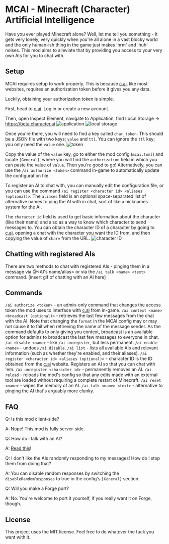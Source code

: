 # MCAI - Minecraft (Character) Artificial Intelligence

Have you ever played Minecraft alone? Well, let me tell you something - it gets very lonely, very quickly when you're all alone in a vast blocky world and the only human-ish thing in the game just makes 'hrm' and 'huh' noises. This mod aims to alleviate that by providing you access to your very own AIs for you to chat with.

## Setup
MCAI requires setup to work properly. This is because [c.ai](https://c.ai), like most websites, requires an authorization token before it gives you any data.

Luckily, obtaining your authorization token is simple.

First, head to [c.ai](https://c.ai). Log in or create a new account.

Then, open Inspect Element, navigate to Application, find Local Storage -> https://beta.character.ai
![application](https://github.com/alfred-exe/MCAI/blob/master/images/application.png)
![local storage](https://github.com/alfred-exe/MCAI/blob/master/images/local%20storage.png)

Once you're there, you will need to find a key called `char_token`. This should be a JSON file with two keys; `value` and `ttl`. You can ignore the `ttl` key; you only need the `value` one.
![token](https://github.com/alfred-exe/MCAI/blob/master/images/token.png)

Copy the value of the `value` key, go to either the mod config (`mcai.toml`) and locate `[General]`, where you will find the `authorization` field in which you can paste the value of `value`. Then you're good to go! Alternatively, you can use the `/ai authorize <token>` command in-game to automatically update the configuration file.

To register an AI to chat with, you can manually edit the configuration file, or you can use the command `/ai register <character id> <aliases (optional)>`. The `aliases` field is an optional space-separated list of alternative names to ping the AI with in chat, sort of like a nicknames system for the AI.

The `character id` field is used to get basic information about the character (like their name) and also as a way to know which character to send messages to. You can obtain the character ID of a character by going to [c.ai](https://c.ai), opening a chat with the character you want the ID from, and then copying the value of `char=` from the URL.
![character ID](https://github.com/alfred-exe/MCAI/blob/master/images/character%20ID.png)

## Chatting with registered AIs
There are two methods to chat with registered AIs - pinging them in a message via @<AI's name/alias> or via the `/ai talk <name> <text>` command.
[insert gif of chatting with an AI here]

## Commands
`/ai authorize <token>` - an admin-only command that changes the access token the mod uses to interface with [c.ai](https://c.ai) from in-game.
`/ai context <name> <broadcast (optional)>` - retrieves the last few messages from the chat with the AI. Note that changing the `format` in the MCAI config may or may not cause it to fail when retrieving the name of the message sender. As the command defaults to only giving you context, broadcast is an available option for admins to broadcast the last few messages to everyone in chat.
`/ai disable <name>` - like `/ai unregister`, but less permanent.
`/ai enable <name>` - undoes `/ai disable`.
`/ai list` - lists all available AIs and relevant information (such as whether they're enabled, and their aliases).
`/ai register <character id> <aliases (optional)>` - character ID is the ID obtained from the [c.ai](https://c.ai) website. Registers an AI so that you can chat with 'em.
`/ai unregister <character id>` - permanently removes an AI.
`/ai reload` - reloads the mod's config so that any edits made with an external tool are loaded without requiring a complete restart of Minecraft.
`/ai reset <name>` - wipes the memory of an AI.
`/ai talk <name> <text>` - alternative to pinging the AI that's arguably more clunky.

## FAQ
Q: Is this mod client-side?

A: Nope! This mod is fully server-side.

Q: How do I talk with an AI?

A: [Read this](https://github.com/alfred-exe/MCAI#Setup)!

Q: I don't like the AIs randomly responding to my messages! How do I stop them from doing that?

A: You can disable random responses by switching the `disableRandomResponses` to true in the config's `[General]` section.

Q: Will you make a Forge port?

A: No. You're welcome to port it yourself, if you really want it on Forge, though.

## License
This project uses the MIT license. Feel free to do whatever the fuck you want with it.
